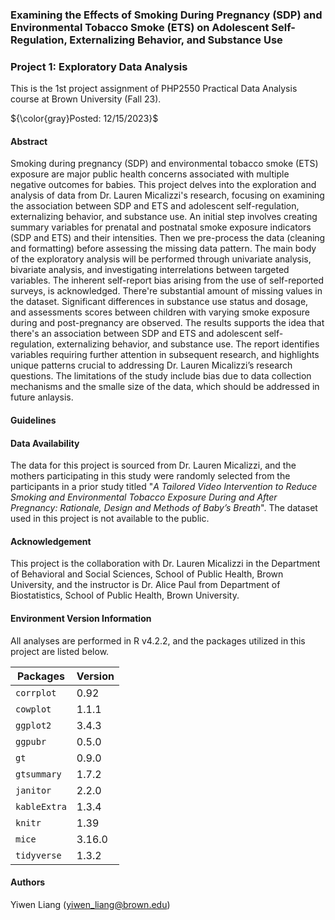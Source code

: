 ### Examining the Effects of Smoking During Pregnancy (SDP) and Environmental Tobacco Smoke (ETS) on Adolescent Self-Regulation, Externalizing Behavior, and Substance Use

### Project 1: Exploratory Data Analysis

This is the 1st project assignment of PHP2550 Practical Data Analysis course at Brown University (Fall 23).

${\color{gray}Posted: 12/15/2023}$

#### Abstract

Smoking during pregnancy (SDP) and environmental tobacco smoke (ETS) exposure are major public health concerns associated with multiple negative outcomes for babies. This project delves into the exploration and analysis of data from Dr. Lauren Micalizzi's research, focusing on examining the association between SDP and ETS and adolescent self-regulation, externalizing behavior, and substance use. An initial step involves creating summary variables for prenatal and postnatal smoke exposure indicators (SDP and ETS) and their intensities. Then we pre-process the data (cleaning and formatting) before assessing the missing data pattern. The main body of the exploratory analysis will be performed through univariate analysis, bivariate analysis, and investigating interrelations between targeted variables. The inherent self-report bias arising from the use of self-reported surveys, is acknowledged. There're substantial amount of missing values in the dataset. Significant differences in substance use status and dosage, and assessments scores between children with varying smoke exposure during and post-pregnancy are observed. The results supports the idea that there's an association between SDP and ETS and adolescent self-regulation, externalizing behavior, and substance use. The report identifies variables requiring further attention in subsequent research, and highlights unique patterns crucial to addressing Dr. Lauren Micalizzi’s research questions. The limitations of the study include bias due to data collection mechanisms and the smalle size of the data, which should be addressed in future anlaysis.

#### Guidelines



#### Data Availability

The data for this project is sourced from Dr. Lauren Micalizzi, and the mothers participating in this study were randomly selected from the participants in a prior study titled "*A Tailored Video Intervention to Reduce Smoking and Environmental Tobacco Exposure During and After Pregnancy: Rationale, Design and Methods of Baby’s Breath*". The dataset used in this project is not available to the public.

#### Acknowledgement

This project is the collaboration with Dr. Lauren Micalizzi in the Department of Behavioral and Social Sciences, School of Public Health, Brown University, and the instructor is Dr. Alice Paul from Department of Biostatistics, School of Public Health, Brown University.
 
#### Environment Version Information

All analyses are performed in R v4.2.2, and the packages utilized in this project are listed below.

| Packages  | Version |
| ------------- | ------------- |
| `corrplot`  | 0.92  |
| `cowplot`  | 1.1.1   |
| `ggplot2`  | 3.4.3  |
| `ggpubr`  | 0.5.0  |
| `gt`  | 0.9.0  |
| `gtsummary`  | 1.7.2  |
| `janitor` | 2.2.0  |
| `kableExtra`  | 1.3.4  |
| `knitr`  | 1.39  |
| `mice`  | 3.16.0  |
| `tidyverse` | 1.3.2  |

#### Authors

Yiwen Liang (yiwen_liang@brown.edu)

